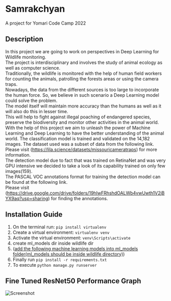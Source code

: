 # Samrakchyan
A project for Yomari Code Camp 2022 

## Description

In this project we are going to work on perspectives in Deep Learning for Wildlife monitoring.\
The project is interdisciplinary and involves the study of animal ecology as well as computer science.\
Traditionally, the wildlife is monitored with the help of human field workers for counting the animals, patrolling the forests areas or using the camera traps.\
Nowadays, the data from the different sources is too large to incorporate the human force.
So, we believe in such scenario a Deep Learning model could solve the problem.\
The model itself will maintain more accuracy than the humans as well as it will also do this in lesser time.\
This will help to fight against illegal poaching of endangered species, preserve the biodiversity and monitor other activities in the animal world.\
With the help of this project we aim to unleash the power of Machine Learning and Deep Learning to have the better understanding of the animal world.
The classification model is trained and validated on the 14,182 images. The dataset used was a subset of data from the following link.\
Please visit (https://lila.science/datasets/missouricameratraps) for more information.\
The detection model due to fact that was trained on RetinaNet and was very GPU intensive we decided to take a look of its capability trained on only few images(159).\
The PASCAL VOC annotations format for training the detection model can be found at the following link.\
Please visit (https://drive.google.com/drive/folders/19hIwFRhshdOALWb4vwUwth1V2jBYX9aq?usp=sharing) for finding the annotations.


## Installation Guide
  1. On the terminal run: `pip install virtualenv`
  2. Create a virtual environment: `virtualenv venv`
  3. Activate the virtual environment: `venv\Scripts\activate` 
  4. create ml_models dir inside wildlife dir
  5. ([add the following machine learning models into ml_models folder(ml_models should be inside wildlife directory)](https://drive.google.com/drive/folders/1dT73B_KYImcEWfgwSWXY5-CNgsAdfJnL?usp=sharing))
  6. Finally run `pip install -r requirements.txt`
  7. To execute `python manage.py runserver`

## Fine Tuned ResNet50 Performance Graph
  ![Screenshot](resnet50.png)
